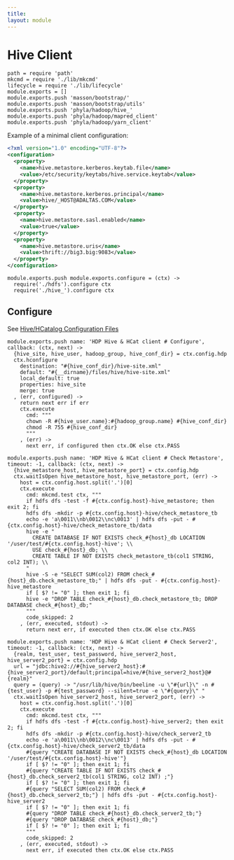 ```yaml
---
title: 
layout: module
---
```


# Hive Client

    path = require 'path'
    mkcmd = require './lib/mkcmd'
    lifecycle = require './lib/lifecycle'
    module.exports = []
    module.exports.push 'masson/bootstrap/'
    module.exports.push 'masson/bootstrap/utils'
    module.exports.push 'phyla/hadoop/hive_'
    module.exports.push 'phyla/hadoop/mapred_client'
    module.exports.push 'phyla/hadoop/yarn_client'

Example of a minimal client configuration:
```xml
<?xml version="1.0" encoding="UTF-8"?>
<configuration>
  <property>
    <name>hive.metastore.kerberos.keytab.file</name>
    <value>/etc/security/keytabs/hive.service.keytab</value>
  </property>
  <property>
    <name>hive.metastore.kerberos.principal</name>
    <value>hive/_HOST@ADALTAS.COM</value>
  </property>
  <property>
    <name>hive.metastore.sasl.enabled</name>
    <value>true</value>
  </property>
  <property>
    <name>hive.metastore.uris</name>
    <value>thrift://big3.big:9083</value>
  </property>
</configuration>
```

    module.exports.push module.exports.configure = (ctx) ->
      require('./hdfs').configure ctx
      require('./hive_').configure ctx

## Configure

See [Hive/HCatalog Configuration Files](http://docs.hortonworks.com/HDPDocuments/HDP1/HDP-1.3.2/bk_installing_manually_book/content/rpm-chap6-3.html)

    module.exports.push name: 'HDP Hive & HCat client # Configure', callback: (ctx, next) ->
      {hive_site, hive_user, hadoop_group, hive_conf_dir} = ctx.config.hdp
      ctx.hconfigure
        destination: "#{hive_conf_dir}/hive-site.xml"
        default: "#{__dirname}/files/hive/hive-site.xml"
        local_default: true
        properties: hive_site
        merge: true
      , (err, configured) ->
        return next err if err
        ctx.execute
          cmd: """
          chown -R #{hive_user.name}:#{hadoop_group.name} #{hive_conf_dir}
          chmod -R 755 #{hive_conf_dir}
          """
        , (err) ->
          next err, if configured then ctx.OK else ctx.PASS

    module.exports.push name: 'HDP Hive & HCat client # Check Metastore', timeout: -1, callback: (ctx, next) ->
      {hive_metastore_host, hive_metastore_port} = ctx.config.hdp
      ctx.waitIsOpen hive_metastore_host, hive_metastore_port, (err) ->
        host = ctx.config.host.split('.')[0]
        ctx.execute
          cmd: mkcmd.test ctx, """
          if hdfs dfs -test -f #{ctx.config.host}-hive_metastore; then exit 2; fi
          hdfs dfs -mkdir -p #{ctx.config.host}-hive/check_metastore_tb
          echo -e 'a\0011\\nb\0012\\nc\0013' | hdfs dfs -put - #{ctx.config.host}-hive/check_metastore_tb/data
          hive -e "
            CREATE DATABASE IF NOT EXISTS check_#{host}_db LOCATION '/user/test/#{ctx.config.host}-hive'; \\
            USE check_#{host}_db; \\
            CREATE TABLE IF NOT EXISTS check_metastore_tb(col1 STRING, col2 INT); \\
          "
          hive -S -e "SELECT SUM(col2) FROM check_#{host}_db.check_metastore_tb;" | hdfs dfs -put - #{ctx.config.host}-hive_metastore
          if [ $? != "0" ]; then exit 1; fi
          hive -e "DROP TABLE check_#{host}_db.check_metastore_tb; DROP DATABASE check_#{host}_db;"
          """
          code_skipped: 2
        , (err, executed, stdout) ->
          return next err, if executed then ctx.OK else ctx.PASS

    module.exports.push name: 'HDP Hive & HCat client # Check Server2', timeout: -1, callback: (ctx, next) ->
      {realm, test_user, test_password, hive_server2_host, hive_server2_port} = ctx.config.hdp
      url = "jdbc:hive2://#{hive_server2_host}:#{hive_server2_port}/default;principal=hive/#{hive_server2_host}@#{realm}"
      query = (query) -> "/usr/lib/hive/bin/beeline -u \"#{url}\" -n #{test_user} -p #{test_password} --silent=true -e \"#{query}\" "
      ctx.waitIsOpen hive_server2_host, hive_server2_port, (err) ->
        host = ctx.config.host.split('.')[0]
        ctx.execute
          cmd: mkcmd.test ctx, """
          if hdfs dfs -test -f #{ctx.config.host}-hive_server2; then exit 2; fi
          hdfs dfs -mkdir -p #{ctx.config.host}-hive/check_server2_tb
          echo -e 'a\0011\\nb\0012\\nc\0013' | hdfs dfs -put - #{ctx.config.host}-hive/check_server2_tb/data
          #{query "CREATE DATABASE IF NOT EXISTS check_#{host}_db LOCATION '/user/test/#{ctx.config.host}-hive'"}
          if [ $? != "0" ]; then exit 1; fi
          #{query "CREATE TABLE IF NOT EXISTS check_#{host}_db.check_server2_tb(col1 STRING, col2 INT) ;"}
          if [ $? != "0" ]; then exit 1; fi
          #{query "SELECT SUM(col2) FROM check_#{host}_db.check_server2_tb;"} | hdfs dfs -put - #{ctx.config.host}-hive_server2
          if [ $? != "0" ]; then exit 1; fi
          #{query "DROP TABLE check_#{host}_db.check_server2_tb;"}
          #{query "DROP DATABASE check_#{host}_db;"}
          if [ $? != "0" ]; then exit 1; fi
          """
          code_skipped: 2
        , (err, executed, stdout) ->
          next err, if executed then ctx.OK else ctx.PASS

      

  

















